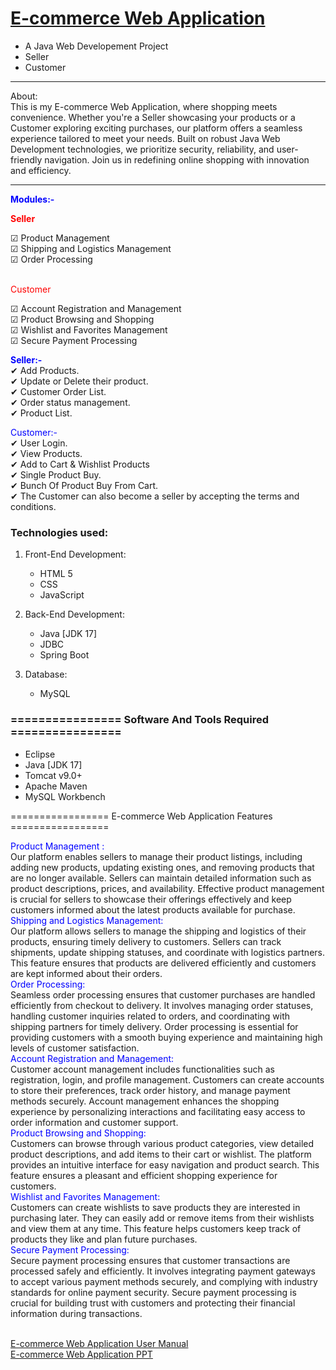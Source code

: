 # <a href="" target="_blank">E-commerce Web Application</a> 
- A Java Web Developement Project
- Seller
- Customer

<hr>
<bold>About:</bold><br>
  This is my E-commerce Web Application, where shopping meets convenience. Whether you're a Seller showcasing your products or a Customer exploring exciting purchases, our platform offers a seamless experience tailored to meet your needs. Built on robust Java Web Development technologies, we prioritize security, reliability, and user-friendly navigation. Join us in redefining online shopping with innovation and efficiency.
<hr>

<span style="color:blue">**Modules:-**</span><br>

<span style="color:red">**Seller**</span><br>

<span>&#9745;</span> Product Management<br>
<span>&#9745;</span> Shipping and Logistics Management<br>
<span>&#9745;</span> Order Processing<br>
<br>

<span style="color:red">Customer</span><br>

<span>&#9745;</span> Account Registration and Management<br>
<span>&#9745;</span> Product Browsing and Shopping<br>
<span>&#9745;</span> Wishlist and Favorites Management<br>
<span>&#9745;</span> Secure Payment Processing<br>


<span style="color:blue">**Seller:-**</span><br>
<span>&#10004;</span> Add Products.<br>
<span>&#10004;</span> Update or Delete their product.<br>
<span>&#10004;</span> Customer Order List.<br>
<span>&#10004;</span> Order status management.<br>
<span>&#10004;</span> Product List.<br>

<span style="color:blue">  Customer:-</span><br>
<span>&#10004;</span> User Login.<br>
<span>&#10004;</span> View Products.<br>
<span>&#10004;</span> Add to Cart & Wishlist Products <br>
<span>&#10004;</span> Single Product Buy.<br>
<span>&#10004;</span> Bunch Of Product Buy From Cart.<br>
<span>&#10004;</span> The Customer can also become a seller by accepting the terms and conditions.<br>



### Technologies used:
1. Front-End Development:
   - HTML 5
   - CSS
   - JavaScript

2. Back-End Development:
   - Java [JDK 17]
   - JDBC
   - Spring Boot

3. Database:
   - MySQL

### ================ Software And Tools Required ================
- Eclipse
- Java [JDK 17]
- Tomcat v9.0+
- Apache Maven
- MySQL Workbench


================= E-commerce Web Application Features =================

<span style="color:blue">Product Management :</span><br>
Our platform enables sellers to manage their product listings, including adding new products, updating existing ones, and removing products that are no longer available. Sellers can maintain detailed information such as product descriptions, prices, and availability.
Effective product management is crucial for sellers to showcase their offerings effectively and keep customers informed about the latest products available for purchase.<br>
<span style="color:blue">Shipping and Logistics Management:</span><br>
Our platform allows sellers to manage the shipping and logistics of their products, ensuring timely delivery to customers. Sellers can track shipments, update shipping statuses, and coordinate with logistics partners.
This feature ensures that products are delivered efficiently and customers are kept informed about their orders.<br>
<span style="color:blue">Order Processing:</span><br>
Seamless order processing ensures that customer purchases are handled efficiently from checkout to delivery. It involves managing order statuses, handling customer inquiries related to orders, and coordinating with shipping partners for timely delivery.
Order processing is essential for providing customers with a smooth buying experience and maintaining high levels of customer satisfaction.<br>
<span style="color:blue">Account Registration and Management:</span><br>
Customer account management includes functionalities such as registration, login, and profile management. Customers can create accounts to store their preferences, track order history, and manage payment methods securely.
Account management enhances the shopping experience by personalizing interactions and facilitating easy access to order information and customer support.<br>
<span style="color:blue">Product Browsing and Shopping:</span><br>
Customers can browse through various product categories, view detailed product descriptions, and add items to their cart or wishlist. The platform provides an intuitive interface for easy navigation and product search.
This feature ensures a pleasant and efficient shopping experience for customers.<br>
<span style="color:blue">Wishlist and Favorites Management:</span><br>
Customers can create wishlists to save products they are interested in purchasing later. They can easily add or remove items from their wishlists and view them at any time.
This feature helps customers keep track of products they like and plan future purchases.<br>
<span style="color:blue">Secure Payment Processing:</span><br>
Secure payment processing ensures that customer transactions are processed safely and efficiently. It involves integrating payment gateways to accept various payment methods securely, and complying with industry standards for online payment security.
Secure payment processing is crucial for building trust with customers and protecting their financial information during transactions.<br>

<br><a href=""> E-commerce Web Application User Manual</a><br>
<a href=""> E-commerce Web Application PPT</a>
